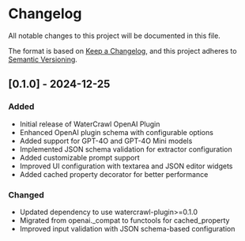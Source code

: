 # Changelog

All notable changes to this project will be documented in this file.

The format is based on [Keep a Changelog](https://keepachangelog.com/en/1.0.0/),
and this project adheres to [Semantic Versioning](https://semver.org/spec/v2.0.0.html).

## [0.1.0] - 2024-12-25

### Added
- Initial release of WaterCrawl OpenAI Plugin
- Enhanced OpenAI plugin schema with configurable options
- Added support for GPT-4O and GPT-4O Mini models
- Implemented JSON schema validation for extractor configuration
- Added customizable prompt support
- Improved UI configuration with textarea and JSON editor widgets
- Added cached property decorator for better performance

### Changed
- Updated dependency to use watercrawl-plugin>=0.1.0
- Migrated from openai._compat to functools for cached_property
- Improved input validation with JSON schema-based configuration
